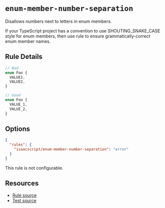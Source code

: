 # `enum-member-number-separation`

Disallows numbers next to letters in enum members.

If your TypeScript project has a convention to use SHOUTING_SNAKE_CASE style for enum members, then use rule to ensure grammatically-correct enum member names.

## Rule Details

```ts
// Bad
enum Foo {
  VALUE1,
  VALUE2,
}

// Good
enum Foo {
  VALUE_1,
  VALUE_2,
}
```

## Options

```json
{
  "rules": {
    "isaacscript/enum-member-number-separation": "error"
  }
}
```

This rule is not configurable.

## Resources

- [Rule source](../../src/rules/enum-member-number-separation.ts)
- [Test source](../../tests/rules/enum-member-number-separation.test.ts)
